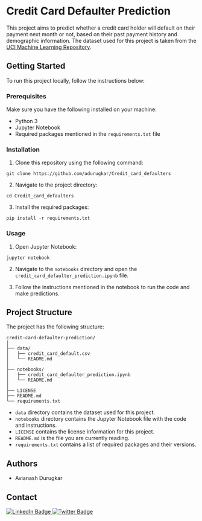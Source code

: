 

# Credit Card Defaulter Prediction

This project aims to predict whether a credit card holder will default on their payment next month or not, based on their past payment history and demographic information. The dataset used for this project is taken from the [UCI Machine Learning Repository](https://archive.ics.uci.edu/ml/datasets/default+of+credit+card+clients).

## Getting Started

To run this project locally, follow the instructions below:

### Prerequisites

Make sure you have the following installed on your machine:

- Python 3
- Jupyter Notebook
- Required packages mentioned in the `requirements.txt` file

### Installation

1. Clone this repository using the following command:

```
git clone https://github.com/adurugkar/Credit_card_defaulters
```

2. Navigate to the project directory:

```
cd Credit_card_defaulters
```

3. Install the required packages:

```
pip install -r requirements.txt
```

### Usage

1. Open Jupyter Notebook:

```
jupyter notebook
```

2. Navigate to the `notebooks` directory and open the `credit_card_defaulter_prediction.ipynb` file.

3. Follow the instructions mentioned in the notebook to run the code and make predictions.

## Project Structure

The project has the following structure:

```
credit-card-defaulter-prediction/
│
├── data/
│   ├── credit_card_default.csv
│   └── README.md
│
├── notebooks/
│   ├── credit_card_defaulter_prediction.ipynb
│   └── README.md
│
├── LICENSE
├── README.md
└── requirements.txt
```

- `data` directory contains the dataset used for this project.
- `notebooks` directory contains the Jupyter Notebook file with the code and instructions.
- `LICENSE` contains the license information for this project.
- `README.md` is the file you are currently reading.
- `requirements.txt` contains a list of required packages and their versions.

## Authors

- Avianash Durugkar
## Contact 

<div id="badges">
  <a href="https://www.linkedin.com/in/adurugkar/">
    <img src="https://img.shields.io/badge/LinkedIn-blue?style=for-the-badge&logo=linkedin&logoColor=white" alt="LinkedIn Badge"/>
  </a>
  <a href="adurugkar42@gmail.com">
    <img src="https://img.shields.io/badge/Twitter-blue?style=for-the-badge&logo=twitter&logoColor=white" alt="Twitter Badge"/>
  </a>
</div>
